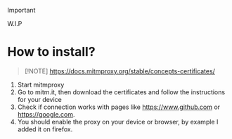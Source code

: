 > [!IMPORTANT]
> W.I.P

# How to install?

> [!NOTE] https://docs.mitmproxy.org/stable/concepts-certificates/

1. Start mitmproxy
2. Go to mitm.it, then download the certificates and follow the instructions for your device
3. Check if connection works with pages like https://www.github.com or https://google.com.
4. You should enable the proxy on your device or browser, by example I added it on firefox.
